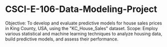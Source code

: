 # CSCI-E-106-Data-Modeling-Project
Objective:  To develop and evaluate predictive models for house sales prices in King County, USA, using the "KC_House_Sales" dataset. Scope:  Employ various statistical and machine learning techniques to analyze housing data, build predictive models, and assess their performance.
